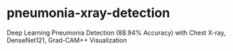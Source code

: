 # pneumonia-xray-detection
Deep Learning Pneumonia Detection (88.94% Accuracy) with Chest X-ray, DenseNet121, Grad-CAM++ Visualization
